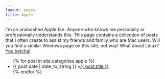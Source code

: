 ```yaml
---
layout: pages
title: Apple
---
```


I'm an unabashed Apple fan. Anyone who knows me personally or professionally understands this. This page contains a collection of posts that I often create to assist my friends and family who are Mac users. Will you find a similar Windows page on this site, not way! What about Linux? <a href="linux.html">You betcha!</a>

<ul id="blog-posts" class="posts">
{% for post in site.categories.apple %}
    <li><span>{{ post.date | date_to_string }} &raquo;</span><a href="{{ post.url }}">{{ post.title }}</a></li>
{% endfor %}
</ul>